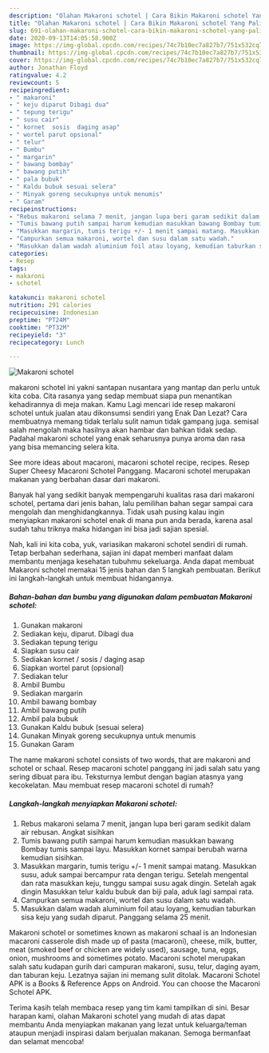 ```yaml
---
description: "Olahan Makaroni schotel | Cara Bikin Makaroni schotel Yang Paling Enak"
title: "Olahan Makaroni schotel | Cara Bikin Makaroni schotel Yang Paling Enak"
slug: 691-olahan-makaroni-schotel-cara-bikin-makaroni-schotel-yang-paling-enak
date: 2020-09-13T14:05:58.900Z
image: https://img-global.cpcdn.com/recipes/74c7b10ec7a827b7/751x532cq70/makaroni-schotel-foto-resep-utama.jpg
thumbnail: https://img-global.cpcdn.com/recipes/74c7b10ec7a827b7/751x532cq70/makaroni-schotel-foto-resep-utama.jpg
cover: https://img-global.cpcdn.com/recipes/74c7b10ec7a827b7/751x532cq70/makaroni-schotel-foto-resep-utama.jpg
author: Jonathan Floyd
ratingvalue: 4.2
reviewcount: 5
recipeingredient:
- " makaroni"
- " keju diparut Dibagi dua"
- " tepung terigu"
- " susu cair"
- " kornet  sosis  daging asap"
- " wortel parut opsional"
- " telur"
- " Bumbu"
- " margarin"
- " bawang bombay"
- " bawang putih"
- " pala bubuk"
- " Kaldu bubuk sesuai selera"
- " Minyak goreng secukupnya untuk menumis"
- " Garam"
recipeinstructions:
- "Rebus makaroni selama 7 menit, jangan lupa beri garam sedikit dalam air rebusan. Angkat sisihkan"
- "Tumis bawang putih sampai harum kemudian masukkan bawang Bombay tumis sampai layu. Masukkan kornet sampai berubah warna kemudian sisihkan."
- "Masukkan margarin, tumis terigu +/- 1 menit sampai matang. Masukkan susu, aduk sampai bercampur rata dengan terigu. Setelah mengental dan rata masukkan keju, tunggu sampai susu agak dingin. Setelah agak dingin Masukkan telur kaldu bubuk dan biji pala, aduk lagi sampai rata."
- "Campurkan semua makaroni, wortel dan susu dalam satu wadah."
- "Masukkan dalam wadah aluminium foil atau loyang, kemudian taburkan sisa keju yang sudah diparut. Panggang selama 25 menit."
categories:
- Resep
tags:
- makaroni
- schotel

katakunci: makaroni schotel 
nutrition: 291 calories
recipecuisine: Indonesian
preptime: "PT24M"
cooktime: "PT32M"
recipeyield: "3"
recipecategory: Lunch

---
```



![Makaroni schotel](https://img-global.cpcdn.com/recipes/74c7b10ec7a827b7/751x532cq70/makaroni-schotel-foto-resep-utama.jpg)


makaroni schotel ini yakni santapan nusantara yang mantap dan perlu untuk kita coba. Cita rasanya yang sedap membuat siapa pun menantikan kehadirannya di meja makan.
Kamu Lagi mencari ide resep makaroni schotel untuk jualan atau dikonsumsi sendiri yang Enak Dan Lezat? Cara membuatnya memang tidak terlalu sulit namun tidak gampang juga. semisal salah mengolah maka hasilnya akan hambar dan bahkan tidak sedap. Padahal makaroni schotel yang enak seharusnya punya aroma dan rasa yang bisa memancing selera kita.

See more ideas about macaroni, macaroni schotel recipe, recipes. Resep Super Cheesy Macaroni Schotel Panggang. Macaroni schotel merupakan makanan yang berbahan dasar dari makaroni.

Banyak hal yang sedikit banyak mempengaruhi kualitas rasa dari makaroni schotel, pertama dari jenis bahan, lalu pemilihan bahan segar sampai cara mengolah dan menghidangkannya. Tidak usah pusing kalau ingin menyiapkan makaroni schotel enak di mana pun anda berada, karena asal sudah tahu triknya maka hidangan ini bisa jadi sajian spesial.


Nah, kali ini kita coba, yuk, variasikan makaroni schotel sendiri di rumah. Tetap berbahan sederhana, sajian ini dapat memberi manfaat dalam membantu menjaga kesehatan tubuhmu sekeluarga. Anda dapat membuat Makaroni schotel memakai 15 jenis bahan dan 5 langkah pembuatan. Berikut ini langkah-langkah untuk membuat hidangannya.

<!--inarticleads1-->

##### Bahan-bahan dan bumbu yang digunakan dalam pembuatan Makaroni schotel:

1. Gunakan  makaroni
1. Sediakan  keju, diparut. Dibagi dua
1. Sediakan  tepung terigu
1. Siapkan  susu cair
1. Sediakan  kornet / sosis / daging asap
1. Siapkan  wortel parut (opsional)
1. Sediakan  telur
1. Ambil  Bumbu
1. Sediakan  margarin
1. Ambil  bawang bombay
1. Ambil  bawang putih
1. Ambil  pala bubuk
1. Gunakan  Kaldu bubuk (sesuai selera)
1. Gunakan  Minyak goreng secukupnya untuk menumis
1. Gunakan  Garam


The name makaroni schotel consists of two words, that are makaroni and schotel or schaal. Resep macaroni schotel panggang ini jadi salah satu yang sering dibuat para ibu. Teksturnya lembut dengan bagian atasnya yang kecokelatan. Mau membuat resep macaroni schotel di rumah? 

<!--inarticleads2-->

##### Langkah-langkah menyiapkan Makaroni schotel:

1. Rebus makaroni selama 7 menit, jangan lupa beri garam sedikit dalam air rebusan. Angkat sisihkan
1. Tumis bawang putih sampai harum kemudian masukkan bawang Bombay tumis sampai layu. Masukkan kornet sampai berubah warna kemudian sisihkan.
1. Masukkan margarin, tumis terigu +/- 1 menit sampai matang. Masukkan susu, aduk sampai bercampur rata dengan terigu. Setelah mengental dan rata masukkan keju, tunggu sampai susu agak dingin. Setelah agak dingin Masukkan telur kaldu bubuk dan biji pala, aduk lagi sampai rata.
1. Campurkan semua makaroni, wortel dan susu dalam satu wadah.
1. Masukkan dalam wadah aluminium foil atau loyang, kemudian taburkan sisa keju yang sudah diparut. Panggang selama 25 menit.


Makaroni schotel or sometimes known as makaroni schaal is an Indonesian macaroni casserole dish made up of pasta (macaroni), cheese, milk, butter, meat (smoked beef or chicken are widely used), sausage, tuna, eggs, onion, mushrooms and sometimes potato. Macaroni schotel merupakan salah satu kudapan gurih dari campuran makaroni, susu, telur, daging ayam, dan taburan keju. Lezatnya sajian ini memang sulit ditolak. Macaroni Schotel APK is a Books &amp; Reference Apps on Android. You can choose the Macaroni Schotel APK. 

Terima kasih telah membaca resep yang tim kami tampilkan di sini. Besar harapan kami, olahan Makaroni schotel yang mudah di atas dapat membantu Anda menyiapkan makanan yang lezat untuk keluarga/teman ataupun menjadi inspirasi dalam berjualan makanan. Semoga bermanfaat dan selamat mencoba!
